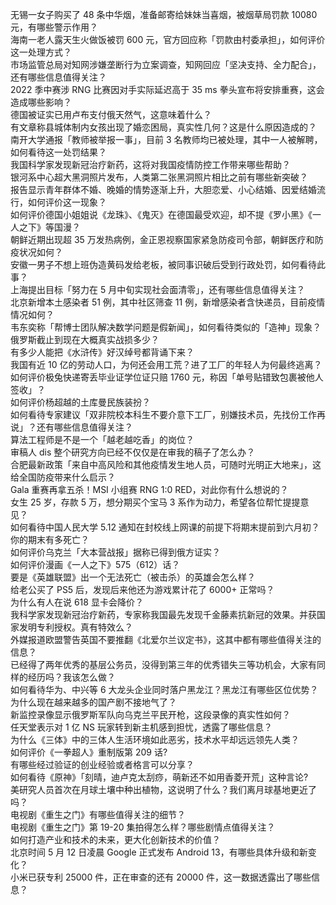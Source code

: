 无锡一女子购买了 48 条中华烟，准备邮寄给妹妹当喜烟，被烟草局罚款 10080 元，有哪些警示作用？  
海南一老人露天生火做饭被罚 600 元，官方回应称「罚款由村委承担」，如何评价这一处理方式？  
市场监管总局对知网涉嫌垄断行为立案调查，知网回应「坚决支持、全力配合」，还有哪些信息值得关注？  
2022 季中赛涉 RNG 比赛因对手实际延迟高于 35 ms 拳头宣布将安排重赛，这会造成哪些影响？  
德国被证实已用卢布支付俄天然气，这意味着什么？  
有文章称县城体制内女孩出现了婚恋困局，真实性几何？这是什么原因造成的？  
南开大学通报「教师被举报一事」，目前 3 名教师均已被处理，其中一人被解聘，如何看待这一处罚结果？  
我国科学家发现新冠治疗新药，这将对我国疫情防控工作带来哪些帮助？  
银河系中心超大黑洞照片发布，人类第二张黑洞照片相比之前有哪些新突破？  
报告显示青年群体不婚、晚婚的情势逐渐上升，大胆恋爱、小心结婚、因爱结婚流行，如何评价这一现象？  
如何评价德国小姐姐说《龙珠》、《鬼灭》在德国最受欢迎，却不提《罗小黑》《一人之下》等国漫？  
朝鲜近期出现超 35 万发热病例，金正恩视察国家紧急防疫司令部，朝鲜医疗和防疫状况如何？  
安徽一男子不想上班伪造黄码发给老板，被同事识破后受到行政处罚，如何看待此事？  
上海提出目标「努力在 5 月中旬实现社会面清零」，还有哪些信息值得关注？  
北京新增本土感染者 51 例，其中社区筛查 11 例，新增感染者含快递员，目前疫情情况如何？  
韦东奕称「帮博士团队解决数学问题是假新闻」，如何看待类似的「造神」现象？  
俄罗斯截止到现在大概真实战损多少？  
有多少人能把《水浒传》好汉绰号都背诵下来？  
我国有近 10 亿的劳动人口，为何还会用工荒？进了工厂的年轻人为何最终逃离？  
如何评价极兔快递寄丢毕业证学位证只赔 1760 元，称因「单号贴错致包裹被他人签收」？  
如何评价杨超越的土库曼民族装扮？  
如何看待专家建议「双非院校本科生不要介意下工厂，别嫌技术员，先找份工作再说」？还有哪些信息值得关注？  
算法工程师是不是一个「越老越吃香」的岗位？  
审稿人 dis 整个研究方向已经不仅仅是在审我的稿子了怎么办？  
合肥最新政策「来自中高风险和其他疫情发生地人员，可随时光明正大地来」，这给全国防疫带来什么启示？  
Gala 重赛再拿五杀！MSI 小组赛 RNG 1:0 RED，对此你有什么想说的？  
女生 25 岁，存款 5 万，想分期买个宝马 3 系作为动力，希望各位帮忙提提意见？  
如何看待中国人民大学 5.12 通知在封校线上网课的前提下将期末提前到六月初？你的期末有多死亡？  
如何评价乌克兰「大本营战报」据称已得到俄方证实？  
如何评价漫画《一人之下》575（612）话？  
要是《英雄联盟》出一个无法死亡（被击杀）的英雄会怎么样？  
给老公买了 PS5 后，发现后来他还为游戏累计花了 6000+ 正常吗？  
为什么有人在说 618 显卡会降价？  
我科学家发现新冠治疗新药，专家称我国最先发现千金藤素抗新冠的效果。并获国家发明专利授权。真有特效么？  
外媒报道欧盟警告英国不要推翻《北爱尔兰议定书》，这其中都有哪些值得关注的信息？  
已经得了两年优秀的基层公务员，没得到第三年的优秀错失三等功机会，大家有同样的经历吗？我该怎么做？  
如何看待华为、中兴等 6 大龙头企业同时落户黑龙江？黑龙江有哪些区位优势？  
为什么现在越来越多的国产剧不接地气了？  
新监控录像显示俄罗斯军队向乌克兰平民开枪，这段录像的真实性如何？  
任天堂表示对 1 亿 NS 玩家转到新主机感到担忧，透露了哪些信息？  
为什么《三体》中的三体人生活环境如此恶劣，技术水平却远远领先人类？  
如何评价《一拳超人》重制版第 209 话?  
有哪些经过验证的创业经验或者格言可以分享？  
如何看待《原神》「刻晴，迪卢克太刮痧，萌新还不如用香菱开荒」这种言论?  
美研究人员首次在月球土壤中种出植物，这说明了什么？我们离月球基地更近了吗？  
电视剧《重生之门》有哪些值得关注的细节？  
电视剧《重生之门》第 19-20 集拍得怎么样？哪些剧情点值得关注？  
如何打造产业和技术的未来，更大化创新技术的价值？  
北京时间 5 月 12 日凌晨 Google 正式发布 Android 13，有哪些具体升级和新变化？  
小米已获专利 25000 件，正在审查的还有 20000 件，这一数据透露出了哪些信息？  
